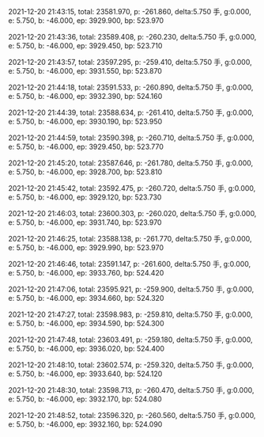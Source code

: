 2021-12-20 21:43:15, total: 23581.970, p: -261.860, delta:5.750 手, g:0.000, e: 5.750, b: -46.000, ep: 3929.900, bp: 523.970

2021-12-20 21:43:36, total: 23589.408, p: -260.230, delta:5.750 手, g:0.000, e: 5.750, b: -46.000, ep: 3929.450, bp: 523.710

2021-12-20 21:43:57, total: 23597.295, p: -259.410, delta:5.750 手, g:0.000, e: 5.750, b: -46.000, ep: 3931.550, bp: 523.870

2021-12-20 21:44:18, total: 23591.533, p: -260.890, delta:5.750 手, g:0.000, e: 5.750, b: -46.000, ep: 3932.390, bp: 524.160

2021-12-20 21:44:39, total: 23588.634, p: -261.410, delta:5.750 手, g:0.000, e: 5.750, b: -46.000, ep: 3930.190, bp: 523.950

2021-12-20 21:44:59, total: 23590.398, p: -260.710, delta:5.750 手, g:0.000, e: 5.750, b: -46.000, ep: 3929.450, bp: 523.770

2021-12-20 21:45:20, total: 23587.646, p: -261.780, delta:5.750 手, g:0.000, e: 5.750, b: -46.000, ep: 3928.700, bp: 523.810

2021-12-20 21:45:42, total: 23592.475, p: -260.720, delta:5.750 手, g:0.000, e: 5.750, b: -46.000, ep: 3929.120, bp: 523.730

2021-12-20 21:46:03, total: 23600.303, p: -260.020, delta:5.750 手, g:0.000, e: 5.750, b: -46.000, ep: 3931.740, bp: 523.970

2021-12-20 21:46:25, total: 23588.138, p: -261.770, delta:5.750 手, g:0.000, e: 5.750, b: -46.000, ep: 3929.990, bp: 523.970

2021-12-20 21:46:46, total: 23591.147, p: -261.600, delta:5.750 手, g:0.000, e: 5.750, b: -46.000, ep: 3933.760, bp: 524.420

2021-12-20 21:47:06, total: 23595.921, p: -259.900, delta:5.750 手, g:0.000, e: 5.750, b: -46.000, ep: 3934.660, bp: 524.320

2021-12-20 21:47:27, total: 23598.983, p: -259.810, delta:5.750 手, g:0.000, e: 5.750, b: -46.000, ep: 3934.590, bp: 524.300

2021-12-20 21:47:48, total: 23603.491, p: -259.180, delta:5.750 手, g:0.000, e: 5.750, b: -46.000, ep: 3936.020, bp: 524.400

2021-12-20 21:48:10, total: 23602.574, p: -259.320, delta:5.750 手, g:0.000, e: 5.750, b: -46.000, ep: 3933.640, bp: 524.120

2021-12-20 21:48:30, total: 23598.713, p: -260.470, delta:5.750 手, g:0.000, e: 5.750, b: -46.000, ep: 3932.170, bp: 524.080

2021-12-20 21:48:52, total: 23596.320, p: -260.560, delta:5.750 手, g:0.000, e: 5.750, b: -46.000, ep: 3932.160, bp: 524.090